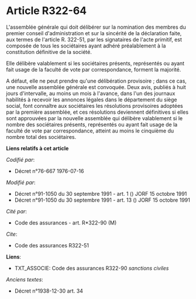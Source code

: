 # Article R322-64

L'assemblée générale qui doit délibérer sur la nomination des membres du premier conseil d'administration et sur la sincérité
de la déclaration faite, aux termes de l'article R. 322-51, par les signataires de l'acte primitif, est composée de tous les
sociétaires ayant adhéré préalablement à la constitution définitive de la société.

Elle délibère valablement si les sociétaires présents, représentés ou ayant fait usage de la faculté de vote par
correspondance, forment la majorité.

A défaut, elle ne peut prendre qu'une délibération provisoire ; dans ce cas, une nouvelle assemblée générale est convoquée.
Deux avis, publiés à huit jours d'intervalle, au moins un mois à l'avance, dans l'un des journaux habilités à recevoir les
annonces légales dans le département du siège social, font connaître aux sociétaires les résolutions provisoires adoptées par
la première assemblée, et ces résolutions deviennent définitives si elles sont approuvées par la nouvelle assemblée qui
délibère valablement si le nombre des sociétaires présents, représentés ou ayant fait usage de la faculté de vote par
correspondance, atteint au moins le cinquième du nombre total des sociétaires.

**Liens relatifs à cet article**

_Codifié par_:

  - Décret n°76-667 1976-07-16

_Modifié par_:

  - Décret n°91-1050 du 30 septembre 1991 - art. 1 () JORF 15 octobre 1991
  - Décret n°91-1050 du 30 septembre 1991 - art. 13 () JORF 15 octobre 1991

_Cité par_:

  - Code des assurances - art. R*322-90 (M)

_Cite_:

  - Code des assurances R322-51

**Liens**:

  - TXT_ASSOCIE: Code des assurances R322-90 *sanctions civiles*

_Anciens textes_:

  - Décret n°1938-12-30 art. 34
